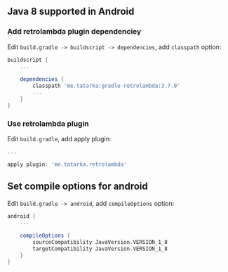 ## Java 8 supported in Android

### Add retrolambda plugin dependenciey

Edit `build.gradle -> buildscript -> dependencies`, add `classpath` option:

```groovy
buildscript {
    ...
    
    dependencies {
        classpath 'me.tatarka:gradle-retrolambda:3.7.0'
        ...
    }
}
```



### Use retrolambda plugin 

Edit `build.gradle`, add apply plugin:

```groovy
...

apply plugin: 'me.tatarka.retrolambda'
```



## Set compile options for android

Edit `build.gradle -> android`, add `compileOptions` option:

```groovy
android {
    ...
    
    compileOptions {
        sourceCompatibility JavaVersion.VERSION_1_8
        targetCompatibility JavaVersion.VERSION_1_8
    }
}
```

